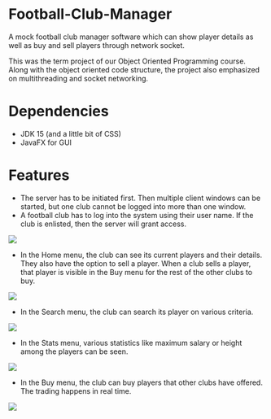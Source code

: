 # Football-Club-Manager
 A mock football club manager software which can show player details as well as buy and sell players through network socket.
 
This was the term project of our Object Oriented Programming course. Along with the object oriented code structure, the project also emphasized on multithreading and socket networking.

# Dependencies
* JDK 15 (and a little bit of CSS)
* JavaFX for GUI

# Features
* The server has to be initiated first. Then multiple client windows can be started, but one club cannot be logged into more than one window.
* A football club has to log into the system using their user name. If the club is enlisted, then the server will grant access.

![](https://media.giphy.com/media/tYXXwnIN1ldewx7jAj/giphy.gif)
* In the Home menu, the club can see its current players and their details. They also have the option to sell a player. When a club sells a player, that player is visible in the Buy menu for the rest of the other clubs to buy.

![](https://media.giphy.com/media/N6oan0EMVzSeyrX34v/giphy.gif)
* In the Search menu, the club can search its player on various criteria.

![](https://media.giphy.com/media/XPwuN90MLYYtLMSOJz/giphy.gif)
* In the Stats menu, various statistics like maximum salary or height among the players can be seen.

![](https://media.giphy.com/media/vCX5VUHhKopeLAchfY/giphy.gif)
* In the Buy menu, the club can buy players that other clubs have offered. The trading happens in real time.

![](https://media.giphy.com/media/VCYWp8X8sFkW5mGJBx/giphy.gif)
